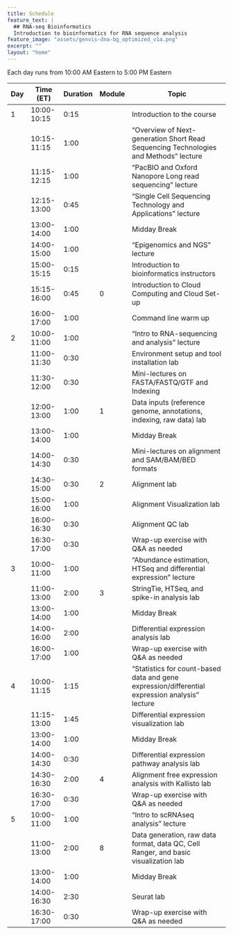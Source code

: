 ```yaml
---
title: Schedule
feature_text: |
  ## RNA-seq Bioinformatics
  Introduction to bioinformatics for RNA sequence analysis
feature_image: "assets/genvis-dna-bg_optimized_v1a.png"
excerpt: ""
layout: "home"
---
```

Each day runs from 10:00 AM Eastern to 5:00 PM Eastern


| Day |  Time (ET)  | Duration | Module | Topic                                                                                         |
|-----|-------------|----------|--------|-----------------------------------------------------------------------------------------------|
|  1  | 10:00-10:15 | 0:15     |        | Introduction to the course                                     					                      |
|     | 10:15-11:15 | 1:00     |        | “Overview of Next-generation Short Read Sequencing Technologies and Methods” lecture          |
|     | 11:15-12:15 | 1:00     |        | “PacBIO and Oxford Nanopore Long read sequencing” lecture                                     |
|     | 12:15-13:00 | 0:45     |        | “Single Cell Sequencing Technology and Applications” lecture                                  |
|     | 13:00-14:00 | 1:00     |        | Midday Break                                                                                  |
|     | 14:00-15:00 | 1:00     |        | “Epigenomics and NGS” lecture		                                                              |
|     | 15:00-15:15 | 0:15     |        | Introduction to bioinformatics instructors                                                    |
|     | 15:15-16:00 | 0:45     | 0      | Introduction to Cloud Computing and Cloud Set-up                                              |
|     | 16:00-17:00 | 1:00     |        | Command line warm up                                                                          |
|  2  | 10:00-11:00 | 1:00     |        | “Intro to RNA-sequencing and analysis” lecture                                                |
|     | 11:00-11:30 | 0:30     |        | Environment setup and tool installation lab                                                   |
|     | 11:30-12:00 | 0:30     |        | Mini-lectures on FASTA/FASTQ/GTF and Indexing                                                 |
|     | 12:00-13:00 | 1:00     | 1      | Data inputs (reference genome, annotations, indexing, raw data) lab                           |
|     | 13:00-14:00 | 1:00     |        | Midday Break                                                                                  |
|     | 14:00-14:30 | 0:30     |        | Mini-lectures on alignment and SAM/BAM/BED formats                                            |
|     | 14:30-15:00 | 0:30     | 2      | Alignment lab                                                                                 |
|     | 15:00-16:00 | 1:00     |        | Alignment Visualization lab                                                                   |
|     | 16:00-16:30 | 0:30     |        | Alignment QC lab                                                                              |
|     | 16:30-17:00 | 0:30     |        | Wrap-up exercise with Q&A as needed                                                           |
|  3  | 10:00-11:00 | 1:00     |        | “Abundance estimation, HTSeq and differential expression” lecture                             |
|     | 11:00-13:00 | 2:00     | 3      | StringTie, HTSeq, and spike-in analysis lab                                                   |
|     | 13:00-14:00 | 1:00     |        | Midday Break                                                                                  |
|     | 14:00-16:00 | 2:00     |        | Differential expression analysis lab                                                          |
|     | 16:00-17:00 | 1:00     |        | Wrap-up exercise with Q&A as needed                                                           |
|  4  | 10:00-11:15 | 1:15     |        | “Statistics for count-based data and gene expression/differential expression analysis” lecture|
|     | 11:15-13:00 | 1:45     |        | Differential expression visualization lab                                                     |
|     | 13:00-14:00 | 1:00     |        | Midday Break                                                                                  |
|     | 14:00-14:30 | 0:30     |        | Differential expression pathway analysis lab                                                  |
|     | 14:30-16:30 | 2:00     | 4      | Alignment free expression analysis with Kallisto lab                                          |
|     | 16:30-17:00 | 0:30     |        | Wrap-up exercise with Q&A as needed                                                           |
|  5  | 10:00-11:00 | 1:00     |        | “Intro to scRNAseq analysis” lecture                                                          |
|     | 11:00-13:00 | 2:00     | 8      | Data generation, raw data format, data QC, Cell Ranger, and basic visualization lab           |
|     | 13:00-14:00 | 1:00     |        | Midday Break                                                                                  |
|     | 14:00-16:30 | 2:30     |        | Seurat lab                                                                                    |
|     | 16:30-17:00 | 0:30     |        | Wrap-up exercise with Q&A as needed                                                           |



